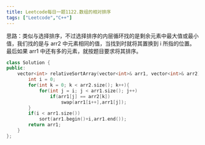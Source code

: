 ```yaml
---
title: Leetcode每日一题1122.数组的相对排序
tags: ["Leetcode","C++"]
---
```


思路：类似与选择排序，不过选择排序的内层循环找的是剩余元素中最大值或最小值，我们找的是与 arr2 中元素相同的值，当找到时就将其置换到 i 所指的位置。最后如果 arr1 中还有多的元素，就按题目要求将其排序。

~~~c++
class Solution {
public:
    vector<int> relativeSortArray(vector<int>& arr1, vector<int>& arr2) {
        int i = 0;
        for(int k = 0; k < arr2.size(); k++){
            for(int j = i; j < arr1.size(); j++)
                if(arr1[j] == arr2[k])
                    swap(arr1[i++],arr1[j]);
        }
        if(i < arr1.size())
            sort(arr1.begin()+i,arr1.end());
        return arr1;
    }
};
~~~


